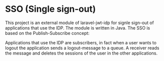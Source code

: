 # SSO (Single sign-out)
This project is an external module of laravel-jwt-idp for signle sign-out of applications that use the IDP.
The module is written in Java.
The SSO is based on the Publish-Subscribe concept:

Applications that use the IDP are subscribers, in fact when a user wants to logout the application sends a logout-message to a queue.
A receiver reads the message and deletes the sessions of the user in the other applications.

